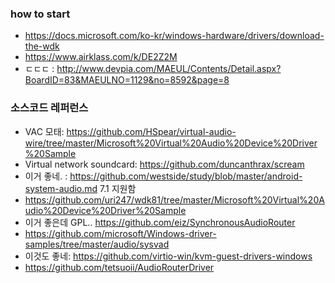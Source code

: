 ### how to start 
* https://docs.microsoft.com/ko-kr/windows-hardware/drivers/download-the-wdk
* https://www.airklass.com/k/DE2Z2M
* ㄷㄷㄷ : http://www.devpia.com/MAEUL/Contents/Detail.aspx?BoardID=83&MAEULNO=1129&no=8592&page=8


### 소스코드 레퍼런스
* VAC 모태: https://github.com/HSpear/virtual-audio-wire/tree/master/Microsoft%20Virtual%20Audio%20Device%20Driver%20Sample
* Virtual network soundcard: https://github.com/duncanthrax/scream
* 이거 좋네. : https://github.com/westside/study/blob/master/android-system-audio.md  7.1 지원함
* https://github.com/uri247/wdk81/tree/master/Microsoft%20Virtual%20Audio%20Device%20Driver%20Sample
* 이거 좋은데 GPL.. https://github.com/eiz/SynchronousAudioRouter
* https://github.com/microsoft/Windows-driver-samples/tree/master/audio/sysvad
* 이것도 좋네: https://github.com/virtio-win/kvm-guest-drivers-windows
* https://github.com/tetsuoii/AudioRouterDriver


